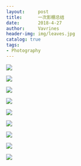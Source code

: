 ```yaml
---
layout:     post
title:      一次影棚总结
date:       2018-4-27
author:     Vavrines
header-img: img/leaves.jpg
catalog: true
tags:
- Photography
---
```


![](https://ws3.sinaimg.cn/large/006tKfTcly1fqrn6qeqmaj31kw11xx6s.jpg)

![](https://ws1.sinaimg.cn/large/006tKfTcly1fqrn6tceu2j31kw2dcu10.jpg)

![](https://ws2.sinaimg.cn/large/006tKfTcly1fqrn6wz797j31kw11x1l0.jpg)

![](https://ws2.sinaimg.cn/large/006tKfTcly1fqrn6vy0mtj31kw2dchdv.jpg)

![](https://ws1.sinaimg.cn/large/006tKfTcly1fqrn6uu5tgj31kw11xkjo.jpg)

![](https://ws1.sinaimg.cn/large/006tKfTcly1fqrn6rhb2rj31kw2dckjo.jpg)

![](https://ws2.sinaimg.cn/large/006tKfTcly1fqrn6nhf0aj31kw23vhdt.jpg)

![](https://ws3.sinaimg.cn/large/006tKfTcly1fqrn6ois8pj31kw11xnpf.jpg)

![](https://ws1.sinaimg.cn/large/006tKfTcly1fqrn6ph2pfj31kw11xu0z.jpg)
